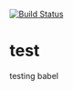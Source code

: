[![Build Status](https://travis-ci.org/albert85/test.svg?branch=master)](https://travis-ci.org/albert85/test)

# test
testing babel
